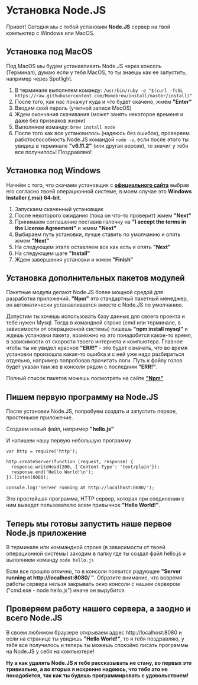 Установка Node.JS
===
Привет! Сегодня мы с тобой установим **Node.JS** сервер на твой компьютер с Windows или MacOS. 

Установка под MacOS
---
Под MacOS мы будем устанавливать Node.JS через консоль (Терминал), думаю если у тебя MacOS, то ты знаешь как ее запустить, например через Spotlight.

1. В терминале выполняем команду: 
`/usr/bin/ruby -e "$(curl -fsSL https://raw.githubusercontent.com/Homebrew/install/master/install)"`
2. После того, как нас покажут куда и что будет скачено, жмем **"Enter"**
3. Вводим свой пароль (учетной записи MscOS)
4. Ждем окончания скачивания (может занять некоторое временя и даже без признаков жизни)
5. Выполняем команду: 
`brew install node`
6. После того как все установилось (надеюсь без ошибок), проверяем работоспособность Node.JS командой `node -v`, если после этого ты увидиш в терминале **"v6.11.2"** (или другая версия), то значит у тебя все получилось! Поздравляю!

Установка под Windows
---
Начнём с того, что скачаем установщик с [**официального сайта**](https://nodejs.org/en/download/) выбрав его согласно твоей операционной системе, в моем случае это **Windows Installer (.msi) 64-bit**.

1. Запускаем скаченный установщик
2. После некоторого ожидания (пока он что-то проверит) жмем **"Next"**
2. Принимаем соглашение поставив галочку на **"I accept the terms in the License Agreement"** и жмем **"Next"**
3. Выбираем путь установки, лучше ставить по умолчанию и опять жмем **"Next"**
4. На следующем этапе оставляем все как есть и опять **"Next"**
5. На следующем шаге **"Install"**
6. Ждем завершения установки и жмем **"Finish"**

Установка дополнительных пакетов модулей
---
Пакетные модули делают Node.JS более мощной средой для разработки приложений. **"Npm"** это стандартный пакетный менеджер, он автоматически устанавливается вместе с Node.JS по умолчанию.

Допустим ты хочешь использовать базу данных для своего проекта и тебе нужен Mysql. Тогда в командной строке (cmd или терминале, в зависимости от операционной системы) пишешь **"npm install mysql"** и ждешь установки пакета, возможно на это понадобится какое-то время, в зависимости от скорости твоего интернета и компьютера. Главное чтобы ты не увидел красное **"ERR!"** - это будет означать, что во время установки произошла какая-то ошибка и с ней уже надо разбираться отдельно, например попробовав прочитать логи. Путь к файлу голов будет указан там же в консоли рядом с последним **"ERR!"**.

Полный список пакетов можешь посмотреть на сайте [**"Npm"**](https://www.npmjs.org/)

Пишем первую программу на Node.JS
---
После установки Node.JS, попробуем создать и запустить первое, простенькое приложение. 

Создаем новый файл, например **"hello.js"**

И напишем нашу первую небольшую программу

    var http = require('http');
    
    http.createServer(function (request, response) {
      response.writeHead(200, {'Content-Type': 'text/plain'});
      response.end('Hello World!\n');
    }).listen(8080);
    
    console.log('Server running at http://localhost:8080/');

Это простейшая программа, HTTP сервер, которая при соединении с ним выведет пользователю всем привычное **"Hello World!"**.

Теперь мы готовы запустить наше первое Node.js приложение
---

В терминале или коммандной строке (в зависимости от твоей операционной системы) заходим в папку где ты создал файл hello.js и выполняем команду `node hello.js`

Если все прошло отлично, то в консоли появится радующее **"Server running at http://localhost:8080/ "**. Обратите внимание, что вовремя работы сервера нельзя закрывать окно консоли с нашим сервером ("cmd.exe - node hello.js") иначе он вырубится.

Проверяем работу нашего сервера, а заодно и всего Node.JS
---
В своем любимом браузере открываем адрес http://localhost:8080 и если на странице ты увидишь **"Hello World!"**, то я тебя поздравляю, у тебя все получилось и теперь ты можешь спокойно писать программы на Node.JS у себя на компьютере!

**Ну а как удалять Node.JS я тебе рассказывать не стану, во первых это тривиально, а во вторых я искренне надеюсь, что тебе это не понадобится, так как ты будешь программировать с удовольствием!**

